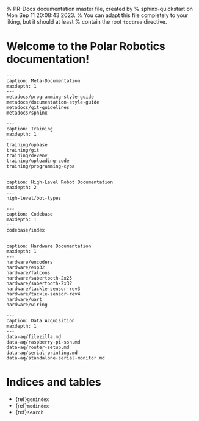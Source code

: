 % PR-Docs documentation master file, created by
% sphinx-quickstart on Mon Sep 11 20:08:43 2023.
% You can adapt this file completely to your liking, but it should at least
% contain the root `toctree` directive.

# Welcome to the Polar Robotics documentation!

```{toctree}
---
caption: Meta-Documentation
maxdepth: 1
---
metadocs/programming-style-guide
metadocs/documentation-style-guide
metadocs/git-guidelines
metadocs/sphinx
```

```{toctree}
---
caption: Training
maxdepth: 1
---
training/upbase
training/git
training/devenv
training/uploading-code
training/programming-cyoa
```

```{toctree}
---
caption: High-Level Robot Documentation
maxdepth: 2
---
high-level/bot-types
```

```{toctree}
---
caption: Codebase
maxdepth: 1
---
codebase/index
```

```{toctree}
---
caption: Hardware Documentation
maxdepth: 1
---
hardware/encoders
hardware/esp32
hardware/falcons
hardware/sabertooth-2x25
hardware/sabertooth-2x32
hardware/tackle-sensor-rev3
hardware/tackle-sensor-rev4
hardware/uart
hardware/wiring
```

```{toctree}
---
caption: Data Acquisition
maxdepth: 1
---
data-aq/filezilla.md
data-aq/raspberry-pi-ssh.md
data-aq/router-setup.md
data-aq/serial-printing.md
data-aq/standalone-serial-monitor.md
```

# Indices and tables

- {ref}`genindex`
- {ref}`modindex`
- {ref}`search`
